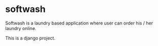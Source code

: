 # softwash

Softwash is a laundry based application where user can order his / her laundry online.

This is a django project.
